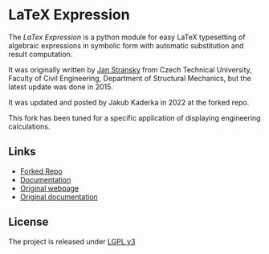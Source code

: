 # LaTeX Expression

The *LaTex Expression* is a python module for easy LaTeX typesetting of algebraic
expressions in symbolic form with automatic substitution and result computation.

It was originally written by [Jan Stransky](https://mech.fsv.cvut.cz/~stransky)
from Czech Technical University, Faculty of Civil Engineering, Department of
Structural Mechanics, but the latest update was done in 2015.

It was updated and posted by Jakub Kaderka in 2022 at the forked repo.

This fork has been tuned for a specific application of displaying engineering calculations.

## Links
* [Forked Repo](https://github.com/kajusK/latexexpr)
* [Documentation](https://kajusk.github.io/latexexpr/)
* [Original webpage](https://mech.fsv.cvut.cz/~stransky/en/software/latexexpr/)
* [Original documentation](https://mech.fsv.cvut.cz/~stransky/software/latexexpr/doc/index.html)


## License
The project is released under [LGPL v3](https://www.gnu.org/licenses/lgpl-3.0.en.html)
